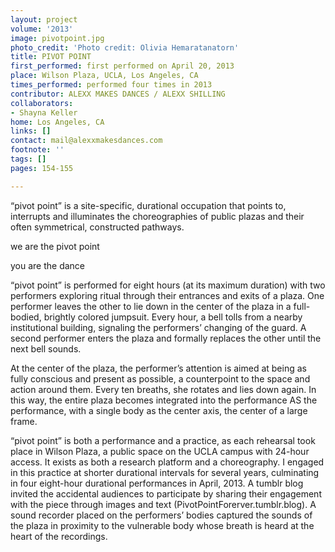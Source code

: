 ```yaml
---
layout: project
volume: '2013'
image: pivotpoint.jpg
photo_credit: 'Photo credit: Olivia Hemaratanatorn'
title: PIVOT POINT
first_performed: first performed on April 20, 2013
place: Wilson Plaza, UCLA, Los Angeles, CA
times_performed: performed four times in 2013
contributor: ALEXX MAKES DANCES / ALEXX SHILLING
collaborators:
- Shayna Keller
home: Los Angeles, CA
links: []
contact: mail@alexxmakesdances.com
footnote: ''
tags: []
pages: 154-155

---
```


“pivot point” is a site-specific, durational occupation that points to, interrupts and illuminates the choreographies of public plazas and their often symmetrical, constructed pathways.

we are the pivot point

you are the dance

“pivot point” is performed for eight hours (at its maximum duration) with two performers exploring ritual through their entrances and exits of a plaza. One performer leaves the other to lie down in the center of the plaza in a full-bodied, brightly colored jumpsuit. Every hour, a bell tolls from a nearby institutional building, signaling the performers’ changing of the guard. A second performer enters the plaza and formally replaces the other until the next bell sounds.

At the center of the plaza, the performer’s attention is aimed at being as fully conscious and present as possible, a counterpoint to the space and action around them. Every ten breaths, she rotates and lies down again. In this way, the entire plaza becomes integrated into the performance AS the performance, with a single body as the center axis, the center of a large frame.

“pivot point” is both a performance and a practice, as each rehearsal took place in Wilson Plaza, a public space on the UCLA campus with 24-hour access. It exists as both a research platform and a choreography. I engaged in this practice at shorter durational intervals for several years, culminating in four eight-hour durational performances in April, 2013. A tumblr blog invited the accidental audiences to participate by sharing their engagement with the piece through images and text (PivotPointForerver.tumblr.blog). A sound recorder placed on the performers’ bodies captured the sounds of the plaza in proximity to the vulnerable body whose breath is heard at the heart of the recordings.
